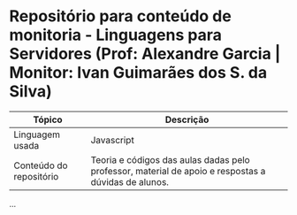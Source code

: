 # Repositório para conteúdo de monitoria - Linguagens para Servidores (Prof: Alexandre Garcia | Monitor: Ivan Guimarães dos S. da Silva)

| Tópico |  Descrição |
| --------------- | ----------- |
| Linguagem usada |  Javascript |
| Conteúdo do repositório | Teoria e códigos das aulas dadas pelo professor, material de apoio e respostas a dúvidas de alunos. |


...